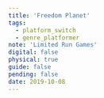 ```yaml
---
title: 'Freedom Planet'
tags:
  - platform_switch
  - genre_platformer
note: 'Limited Run Games'
digital: false
physical: true
guide: false
pending: false
date: 2019-10-08
---
```

